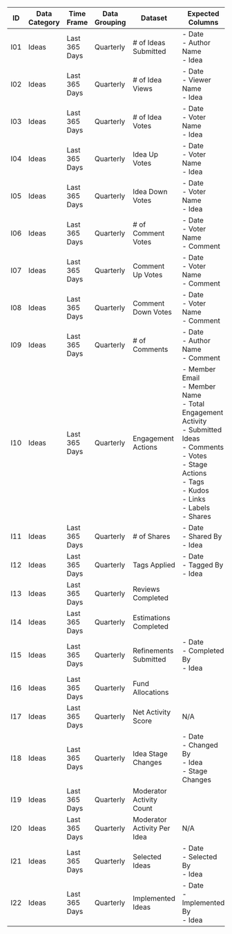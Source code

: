 | ID  | Data Category | Time Frame    | Data Grouping | Dataset                     | Expected Columns                                                                                                                                                                                   |
|-----|---------------|---------------|---------------|-----------------------------|----------------------------------------------------------------------------------------------------------------------------------------------------------------------------------------------------|
| I01 | Ideas         | Last 365 Days | Quarterly     | # of Ideas Submitted        | - Date<br/>- Author Name<br/>- Idea                                                                                                                                                                |
| I02 | Ideas         | Last 365 Days | Quarterly     | # of Idea Views             | - Date<br/>- Viewer Name<br/>- Idea                                                                                                                                                                |
| I03 | Ideas         | Last 365 Days | Quarterly     | # of Idea Votes             | - Date<br/>- Voter Name<br/>- Idea                                                                                                                                                                 |
| I04 | Ideas         | Last 365 Days | Quarterly     | Idea Up Votes               | - Date<br/>- Voter Name<br/>- Idea                                                                                                                                                                 |
| I05 | Ideas         | Last 365 Days | Quarterly     | Idea Down Votes             | - Date<br/>- Voter Name<br/>- Idea                                                                                                                                                                 |
| I06 | Ideas         | Last 365 Days | Quarterly     | # of Comment Votes          | - Date<br/>- Voter Name<br/>- Comment                                                                                                                                                              |
| I07 | Ideas         | Last 365 Days | Quarterly     | Comment Up Votes            | - Date<br/>- Voter Name<br/>- Comment                                                                                                                                                              |
| I08 | Ideas         | Last 365 Days | Quarterly     | Comment Down Votes          | - Date<br/>- Voter Name<br/>- Comment                                                                                                                                                              |
| I09 | Ideas         | Last 365 Days | Quarterly     | # of Comments               | - Date<br/>- Author Name<br/>- Comment                                                                                                                                                             |
| I10 | Ideas         | Last 365 Days | Quarterly     | Engagement Actions          | - Member Email<br/>- Member Name<br/>- Total Engagement Activity<br/>- Submitted Ideas<br/>- Comments<br/>- Votes<br/>- Stage Actions<br/>- Tags<br/>- Kudos<br/>- Links<br/>- Labels<br/>- Shares |
| I11 | Ideas         | Last 365 Days | Quarterly     | # of Shares                 | - Date<br/>- Shared By<br/>- Idea                                                                                                                                                                  |
| I12 | Ideas         | Last 365 Days | Quarterly     | Tags Applied                | - Date<br/>- Tagged By<br/>- Idea                                                                                                                                                                  |
| I13 | Ideas         | Last 365 Days | Quarterly     | Reviews Completed           |                                                                                                                                                                                                    |
| I14 | Ideas         | Last 365 Days | Quarterly     | Estimations Completed       |                                                                                                                                                                                                    |
| I15 | Ideas         | Last 365 Days | Quarterly     | Refinements Submitted       | - Date<br/>- Completed By<br/>- Idea                                                                                                                                                               |
| I16 | Ideas         | Last 365 Days | Quarterly     | Fund Allocations            |                                                                                                                                                                                                    |
| I17 | Ideas         | Last 365 Days | Quarterly     | Net Activity Score          | N/A                                                                                                                                                                                                |
| I18 | Ideas         | Last 365 Days | Quarterly     | Idea Stage Changes          | - Date<br/>- Changed By<br/>- Idea<br/>- Stage Changes                                                                                                                                             |
| I19 | Ideas         | Last 365 Days | Quarterly     | Moderator Activity Count    |                                                                                                                                                                                                    |
| I20 | Ideas         | Last 365 Days | Quarterly     | Moderator Activity Per Idea | N/A                                                                                                                                                                                                |
| I21 | Ideas         | Last 365 Days | Quarterly     | Selected Ideas              | - Date<br/>- Selected By<br/>- Idea                                                                                                                                                                |
| I22 | Ideas         | Last 365 Days | Quarterly     | Implemented Ideas           | - Date<br/>- Implemented By<br/>- Idea                                                                                                                                                             |

